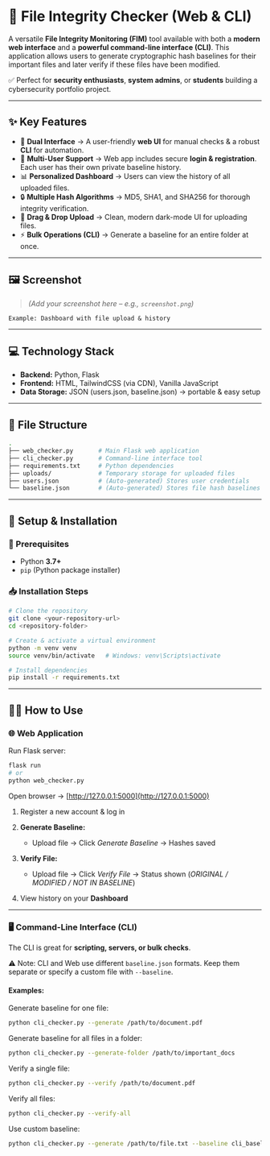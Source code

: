 # 📂 File Integrity Checker (Web & CLI)

A versatile **File Integrity Monitoring (FIM)** tool available with both a **modern web interface** and a **powerful command-line interface (CLI)**.
This application allows users to generate cryptographic hash baselines for their important files and later verify if these files have been modified.

✅ Perfect for **security enthusiasts**, **system admins**, or **students** building a cybersecurity portfolio project.

---

## ✨ Key Features

* 🎨 **Dual Interface** → A user-friendly **web UI** for manual checks & a robust **CLI** for automation.
* 👥 **Multi-User Support** → Web app includes secure **login & registration**. Each user has their own private baseline history.
* 📊 **Personalized Dashboard** → Users can view the history of all uploaded files.
* 🔒 **Multiple Hash Algorithms** → MD5, SHA1, and SHA256 for thorough integrity verification.
* 📂 **Drag & Drop Upload** → Clean, modern dark-mode UI for uploading files.
* ⚡ **Bulk Operations (CLI)** → Generate a baseline for an entire folder at once.

---

## 🖼️ Screenshot

> *(Add your screenshot here – e.g., `screenshot.png`)*

```
Example: Dashboard with file upload & history
```

---

## 💻 Technology Stack

* **Backend:** Python, Flask
* **Frontend:** HTML, TailwindCSS (via CDN), Vanilla JavaScript
* **Data Storage:** JSON (users.json, baseline.json) → portable & easy setup

---

## 📂 File Structure

```bash
.
├── web_checker.py       # Main Flask web application
├── cli_checker.py       # Command-line interface tool
├── requirements.txt     # Python dependencies
├── uploads/             # Temporary storage for uploaded files
├── users.json           # (Auto-generated) Stores user credentials
└── baseline.json        # (Auto-generated) Stores file hash baselines
```

---

## 🚀 Setup & Installation

### 🔧 Prerequisites

* Python **3.7+**
* `pip` (Python package installer)

### 📥 Installation Steps

```bash
# Clone the repository
git clone <your-repository-url>
cd <repository-folder>

# Create & activate a virtual environment
python -m venv venv
source venv/bin/activate   # Windows: venv\Scripts\activate

# Install dependencies
pip install -r requirements.txt
```

---

## 🧑‍💻 How to Use

### 🌐 Web Application

Run Flask server:

```bash
flask run
# or
python web_checker.py
```

Open browser → [http://127.0.0.1:5000](http://127.0.0.1:5000)

1. Register a new account & log in
2. **Generate Baseline:**

   * Upload file → Click *Generate Baseline* → Hashes saved
3. **Verify File:**

   * Upload file → Click *Verify File* → Status shown (*ORIGINAL / MODIFIED / NOT IN BASELINE*)
4. View history on your **Dashboard**

---

### 🖥️ Command-Line Interface (CLI)

The CLI is great for **scripting, servers, or bulk checks**.

⚠️ Note: CLI and Web use different `baseline.json` formats. Keep them separate or specify a custom file with `--baseline`.

#### Examples:

Generate baseline for one file:

```bash
python cli_checker.py --generate /path/to/document.pdf
```

Generate baseline for all files in a folder:

```bash
python cli_checker.py --generate-folder /path/to/important_docs
```

Verify a single file:

```bash
python cli_checker.py --verify /path/to/document.pdf
```

Verify all files:

```bash
python cli_checker.py --verify-all
```

Use custom baseline:

```bash
python cli_checker.py --generate /path/to/file.txt --baseline cli_baseline.json
```
